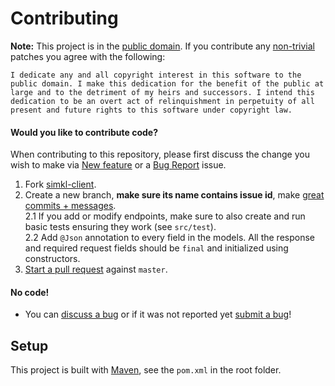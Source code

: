 Contributing
============

**Note:** This project is in the [public domain](UNLICENSE). If you contribute any [non-trivial][8]
patches you agree with the following:

    I dedicate any and all copyright interest in this software to the
    public domain. I make this dedication for the benefit of the public at
    large and to the detriment of my heirs and successors. I intend this
    dedication to be an overt act of relinquishment in perpetuity of all
    present and future rights to this software under copyright law.

#### Would you like to contribute code?

When contributing to this repository, please first discuss the change you wish to make via [New feature][6] or a [Bug Report][5] issue.

1. Fork [simkl-client][1].
2. Create a new branch, **make sure its name contains issue id**, make [great commits + messages][2].   
2.1 If you add or modify endpoints, make sure to also create and run basic tests ensuring they work (see `src/test`).  
2.2 Add `@Json` annotation to every field in the models. All the response and required request fields should be `final` and initialized using constructors.   
3. [Start a pull request][3] against `master`.

#### No code!
* You can [discuss a bug][4] or if it was not reported yet [submit a bug][5]!

Setup
-----

This project is built with [Maven][7], see the `pom.xml` in the root folder.


 [1]: https://github.com/srgsf/simkl-client/fork
 [2]: http://robots.thoughtbot.com/post/48933156625/5-useful-tips-for-a-better-commit-message
 [3]: https://github.com/srgsf/simkl-client/compare
 [4]: https://github.com/srgsf/simkl-client/issues
 [5]: https://github.com/srgsf/simkl-client/issues/new?assignees=&labels=bug&template=bug_report.md&title=
 [6]: https://github.com/srgsf/simkl-client/issues/new?assignees=srgsf&labels=enhancement&template=feature_request.md&title=
 [7]: https://maven.apache.org/
 [8]: http://www.gnu.org/prep/maintain/maintain.html#Legally-Significant